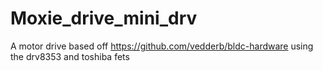 # Moxie_drive_mini_drv
A motor drive based off https://github.com/vedderb/bldc-hardware using the drv8353 and toshiba fets
